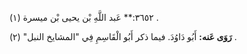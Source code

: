 ٣٦٥٢:** عَبد اللَّهِ بْن يحيى بْن ميسرة (١) .

**رَوَى عَنه:** أَبُو دَاوُدَ. فيما ذكر أَبُو الْقَاسِمِ فِي "المشايخ النبل" (٢) .